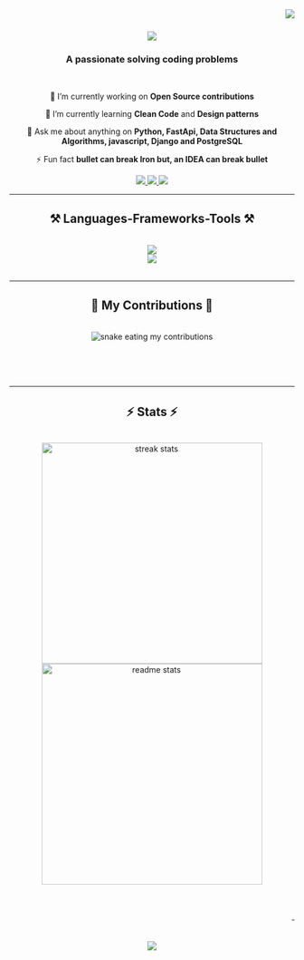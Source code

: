 <img align="right" src="https://visitor-badge.laobi.icu/badge?page_id=idiotcommerce.idiotcommerce" />

<h1 align="center">
    <img src="https://readme-typing-svg.herokuapp.com/?font=Righteous&size=35&center=true&vCenter=true&width=500&height=70&duration=4000&lines=Hi+There!+👋;+I'm+kancharla+srinadh+!;" />
</h1>

<h3 align="center">A passionate solving coding problems </h3>

<br/>

<div align="center">
 
 🔭 I’m currently working on **Open Source contributions**
 
 🌱 I’m currently learning **Clean Code** and **Design patterns**

 💬 Ask me about anything on **Python, FastApi, Data Structures and Algorithms, javascript, Django and PostgreSQL**

 ⚡ Fun fact **bullet can break Iron but, an IDEA can break bullet** 
 
 </div>

<div align="center"> 
  <a href="mailto:kancharla0001@gmail.com">
    <img src="https://img.shields.io/badge/Gmail-333333?style=for-the-badge&logo=gmail&logoColor=red" />
  </a>
  <a href="https://www.linkedin.com/in/kancharla-srinadh/" target="blank">
    <img src="https://img.shields.io/badge/LinkedIn-0077B5?style=for-the-badge&logo=linkedin&logoColor=white" target="blank" />
  </a>
  <a href="https://github.com/idiotcommerce" target="_blank">
     <img src="https://img.shields.io/badge/Portfolio-FF5722?style=for-the-badge&logo=todoist&logoColor=white" target="blank" /> <!-- sqlite, safari, google-chrome are other good icon options -->
  </a>
</div>

 <hr/>
 
<h2 align="center">⚒️ Languages-Frameworks-Tools ⚒️</h2>
<br/>
<div align="center">
    <img src="https://skillicons.dev/icons?i=python,aws,postgresql,django,fastapi" /><br>
    <img src="https://skillicons.dev/icons?i=github,html,javascript,css,vscode,atom,git" />
</div>

<br/>
<hr/>

<div align="center">
  <h2>🐍 My Contributions 🐍</h2>
  <br>
  <img alt="snake eating my contributions" src="https://raw.githubusercontent.com/idiotcommerce/idiotcommerce/output/github-contribution-grid-snake.svg" />
  
  <br/><br/><br/>
</div>

<hr/>

<h2 align="center">⚡ Stats ⚡</h2>
<br>
<div align=center>
  <img width=390 src="https://streak-stats.demolab.com/?user=idiotcommerce&count_private=true&theme=react&border_radius=10" alt="streak stats"/>
  <img width=390 src="https://github-readme-stats-salesp07.vercel.app/api?username=idiotcommerce&count_private=true&show_icons=true&theme=react&rank_icon=github&border_radius=10" alt="readme stats" />
  <br/>

</div>

<br/><br/>
<marquee>
<hr/>
</marquee>

<h3 align="center">
    <img src="https://readme-typing-svg.herokuapp.com/?font=Righteous&size=25&center=true&vCenter=true&width=500&height=70&duration=4000&lines=Thanks+for+visiting!+✌️;+Shoot+me+a+message+on+Linkedin!;I'm+always+ready+to+learn+:)">
</h3>

<br/>


